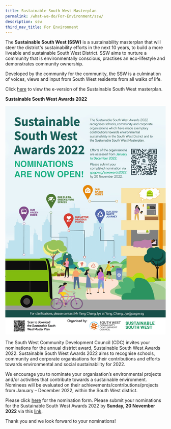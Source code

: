 ```yaml
---
title: Sustainable South West Masterplan
permalink: /what-we-do/For-Environment/ssw/
description: ssw
third_nav_title: For Environment
---
```

The **Sustainable South West (SSW)** is a sustainability masterplan that will steer the district's sustainability efforts in the next 10 years, to build a more liveable and sustainable South West District. SSW aims to nurture a community that is environmentally conscious, practises an eco-lifestyle and demonstrates community ownership.

Developed by the community for the community, the SSW is a culmination of voices, views and input from South West residents from all walks of life.  
  
Click [here](/files/What%20we%20do/Sustainable%20South%20West_Digital-1.pdf) to view the e-version of the Sustainable South West masterplan.

**Sustainable South West Awards 2022**

<img  
src="/images/What%20We%20Do/For%20Environment/SWW2022.jpg"></a>

The South West Community Development Council (CDC) invites your nominations for the annual district award, Sustainable South West Awards 2022. Sustainable South West Awards 2022 aims to recognise schools, community and corporate organisations for their contributions and efforts towards environmental and social sustainability for 2022.

We encourage you to nominate your organisation’s environmental projects and/or activities that contribute towards a sustainable environment. Nominees will be evaluated on their achievements/contributions/projects from January – December 2022, within the South West district.

Please click [here](/files/What%20we%20do/Sustainable%20South%20West%20Awards%202022%20Nomination%20Form.pdf) for the nomination form. Please submit your nominations for the Sustainable South West Awards 2022 by **Sunday, 20 November 2022** via this [link](https://form.gov.sg/#!/633ce7b636ec6a00122a5946).

Thank you and we look forward to your nominations!
